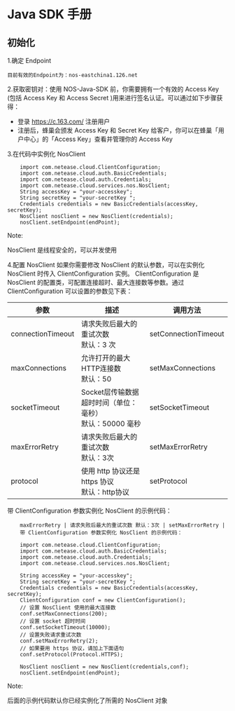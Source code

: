 # Java SDK 手册

## 初始化

1.确定 Endpoint

    目前有效的Endpoint为：nos-eastchina1.126.net

2.获取密钥对：使用 NOS-Java-SDK 前，你需要拥有一个有效的 Access Key (包括 Access Key 和 Access Secret )用来进行签名认证。可以通过如下步骤获得：

* 登录 https://c.163.com/ 注册用户
* 注册后，蜂巢会颁发 Access Key 和 Secret Key 给客户，你可以在蜂巢「用户中心」的「Access Key」查看并管理你的 Access Key

3.在代码中实例化 NosClient

        import com.netease.cloud.ClientConfiguration;
        import com.netease.cloud.auth.BasicCredentials;
        import com.netease.cloud.auth.Credentials;
        import com.netease.cloud.services.nos.NosClient;
        String accessKey = "your-accesskey";
        String secretKey = "your-secretKey ";
        Credentials credentials = new BasicCredentials(accessKey, secretKey);
        NosClient nosClient = new NosClient(credentials);
        nosClient.setEndpoint(endPoint);

<span>Note:</span><div class="alertContent">NosClient 是线程安全的，可以并发使用</div>

4.配置 NosClient 如果你需要修改 NosClient 的默认参数，可以在实例化 NosClient 时传入 ClientConfiguration 实例。 ClientConfiguration 是 NosClient 的配置类，可配置连接超时、最大连接数等参数。通过 ClientConfiguration 可以设置的参数见下表：

|        参数       |                            描述                            |       调用方法       |
|-------------------|------------------------------------------------------------|----------------------|
| connectionTimeout | 请求失败后最大的重试次数<br>默认：3 次                     | setConnectionTimeout |
| maxConnections    | 允许打开的最大HTTP连接数<br>默认：50                       | setMaxConnections    |
| socketTimeout     | Socket层传输数据超时时间（单位：毫秒）<br>默认：50000 毫秒 | setSocketTimeout     |
| maxErrorRetry     | 请求失败后最大的重试次数<br>默认：3次                      | setMaxErrorRetry     |
| protocol          | 使用 http 协议还是 https 协议<br>默认：http协议            | setProtocol          |

带 ClientConfiguration 参数实例化 NosClient 的示例代码：

        maxErrorRetry | 请求失败后最大的重试次数 默认：3次 | setMaxErrorRetry |
        带 ClientConfiguration 参数实例化 NosClient 的示例代码：
        
        import com.netease.cloud.ClientConfiguration;
        import com.netease.cloud.auth.BasicCredentials;
        import com.netease.cloud.auth.Credentials;
        import com.netease.cloud.services.nos.NosClient;
         
        String accessKey = "your-accesskey";
        String secretKey = "your-secretKey ";
        Credentials credentials = new BasicCredentials(accessKey, secretKey);
        ClientConfiguration conf = new ClientConfiguration();
        // 设置 NosClient 使用的最大连接数
        conf.setMaxConnections(200);
        // 设置 socket 超时时间
        conf.setSocketTimeout(10000);
        // 设置失败请求重试次数
        conf.setMaxErrorRetry(2);
        // 如果要用 https 协议，请加上下面语句
        conf.setProtocol(Protocol.HTTPS);

        NosClient nosClient = new NosClient(credentials,conf);
        nosClient.setEndpoint(endPoint);

<span>Note:</span><div class="alertContent">后面的示例代码默认你已经实例化了所需的 NosClient 对象</div>
